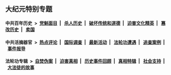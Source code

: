 ## 大纪元特别专题

#### 中共百年历史 &nbsp;>&nbsp; [党魁面目](indexes/nf1176107/README.md?10130430) &nbsp;| &nbsp; [杀人历史](indexes/nf1176106/README.md?10130430) &nbsp;| &nbsp; [破坏传统和道德](indexes/nf1176106/README.md?10130430) &nbsp;| &nbsp; [迫害文化精英](indexes/nf1176111/README.md?10130430) &nbsp;| &nbsp; [篡改历史](indexes/nf1176115/README.md?10130430) &nbsp;| &nbsp; [卖国](indexes/nf1176117/README.md?10130430) 

#### 中共活摘器官 &nbsp;>&nbsp; [热点评论](indexes/nf5879/README.md?10130430) &nbsp;| &nbsp; [国际调查](indexes/nf5947/README.md?10130430) &nbsp;| &nbsp; [最新活动](indexes/nf5883/README.md?10130430) &nbsp;| &nbsp; [法轮功遭遇](indexes/nf5881/README.md?10130430) &nbsp;| &nbsp; [追查案例](indexes/nf5880/README.md?10130430) &nbsp;| &nbsp; [事件报导](indexes/nf5877/README.md?10130430) 

#### 法轮功专辑 &nbsp;>&nbsp; [自焚伪案](indexes/nf5562/README.md?10130430) &nbsp;| &nbsp; [迫害真相](indexes/nf4379/README.md?10130430) &nbsp;| &nbsp; [历史事件回顾](indexes/nf5793/README.md?10130430) &nbsp;| &nbsp; [真相特辑](indexes/nf4389/README.md?10130430) &nbsp;| &nbsp; [社会支持](indexes/nf4386/README.md?10130430) &nbsp;| &nbsp; [大法徒的故事](indexes/nf1147481/README.md?10130430) 

